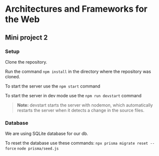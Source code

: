 # Architectures and Frameworks for the Web
## Mini project 2

### Setup
Clone the repository.

Run the command `npm install` in the directory where the repository was cloned.

To start the server use the `npm start` command

To start the server in dev mode use the `npm run devstart` command
> **Note:** devstart starts the server with nodemon, which automatically restarts the server when it detects a change in the source files.

### Database
We are using SQLite database for our db.

To reset the database use these commands:
`npx prisma migrate reset --force`
`node prisma/seed.js`
